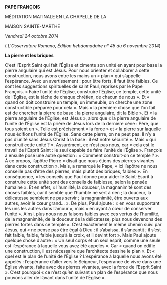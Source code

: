 **PAPE FRANÇOIS**

MÉDITATION MATINALE EN LA CHAPELLE DE LA

MAISON SAINTE-MARTHE

*Vendredi 24 octobre 2014*

( *L'Osservatore Romano*, *Édition hebdomadaire n° 45 du 6 novembre 2014*)

**La pierre et les briques**

C’est l’Esprit Saint qui fait l’Église et cimente son unité en ayant pour base la pierre angulaire qui est Jésus. Pour nous orienter et collaborer à cette construction, nous avons entre les mains un « plan » qui s’appelle l’espérance. Avec un avertissement : pour être forts, il faut être faibles. Ce sont les suggestions spirituelles de saint Paul, reprises par le Pape François. « Faire l’unité de l’Église, construire l’Église, ce temple, cette unité de l’Église, est la tâche de chaque chrétien, de chacun de nous ». Et « quand on doit construire un temple, un immeuble, on cherche une zone constructible préparée pour cela ». Mais « la première chose que l’on fait est de chercher la pierre de base : la pierre angulaire, dit la Bible ». Et « la pierre angulaire de l’Église, est Jésus », alors que « la pierre angulaire de l’unité de l’Église est la prière de Jésus lors de la dernière cène : Père, que tous soient un ». Telle est précisément « la force » et « la pierre sur laquelle nous édifions l’unité de l’Église. Sans cette pierre, on ne peut pas. Il n’y a pas d’unité sans Jésus Christ à la base : il est notre sécurité ». Mais « qui construit cette unité ? ». Assurément, ce n’est pas nous, car « cela est le travail de l’Esprit Saint : le seul capable de faire l’unité de l’Église ». François a ensuite posé une autre question : « Comment construit-on ce temple ? ». À ce propos, l’apôtre Pierre « disait que nous étions des pierres vivantes dans cette construction ». Mais, a remarqué le Pape, « ici l’apôtre ne nous conseille pas d’être des pierres, mais plutôt des briques, faibles ». En conséquence, « les conseils que Paul donne pour aider le Saint-Esprit à construire cette unité sont des conseils de faiblesse, selon la pensée humaine ». Et en effet, « l’humilité, la douceur, la magnanimité sont des choses faibles, car il semble que l’humble ne sert à rien ; la douceur, la délicatesse semblent ne pas servir ; la magnanimité, être ouverts aux autres, avoir le cœur grand... ». De plus, Paul ajoute : « en vous supportant les uns les autres dans l’amour », mais « en ayant à cœur de conserver l’unité ». Ainsi, plus nous nous faisons faibles avec ces vertus de l’humilité, de la magnanimité, de la douceur de la délicatesse, plus nous devenons des pierres fortes dans ce temple ». C’est exactement le même chemin suivi par Jésus, qui « ne pense pas être égal à Dieu : il s’abaissa, il s’anéantit ; il s’est fait faible, faible, faible jusqu’à la croix, et il devint fort ». Mais Paul ajoute quelque chose d’autre : « Un seul corps et un seul esprit, comme une seule est l’espérance à laquelle vous avez été appelés ». Car « quand on édifie une construction, il est nécessaire que l’architecte dessine le plan ». Et « quel est le plan de l’unité de l’Église ? L’espérance à laquelle nous avons été appelés : l’espérance d’aller vers le Seigneur, l’espérance de vivre dans une Église vivante, faite avec des pierres vivantes, avec la force de l’Esprit Saint ». C’est pourquoi « ce n’est qu’en suivant un plan de l’espérance que nous pouvons aller de l’avant dans l’unité de l’Église ».